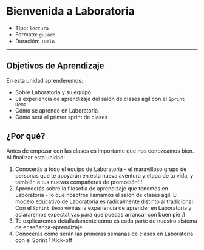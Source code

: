 # Bienvenida a Laboratoria

- Tipo: `lectura`
- Formato: `guiado`
- Duración: `10min`

***

## Objetivos de Aprendizaje

En esta unidad aprenderemos:

- Sobre Laboratoria y su equipo
- La experiencia de aprendizaje del salón de clases ágil con el `Sprint Demo`
- Cómo se aprende en Laboratoria
- Cómo será el primer sprint de clases

## ¿Por qué?

Antes de empezar con las clases es importante que nos conozcamos bien. Al
finalizar esta unidad:

1. Conocerás a todo el equipo de Laboratoria - el maravilloso grupo de personas
   que te apoyarán en esta nueva aventura y etapa de tu vida, y también a tus
   nuevas compañeras de promoción!!!
2. Aprenderás sobre la filosofía de aprendizaje que tenemos en
   Laboratoria - lo que nosotros llamamos el salón de clases ágil. El modelo
   educativo de Laboratoria es radicalmente distinto al tradicional. Con el
   `Sprint Demo` vivirás la experiencia de aprender en Laboratoria y
   aclararemos expectativas para que puedas arrancar con buen pie :)
3. Te explicaremos detalladamente cómo es cada parte de nuestro sistema de
   enseñanza-aprendizaje
4. Conocerás cómo serán las primeras semanas de clases en Laboratoria con
   el Sprint 1 Kick-off
